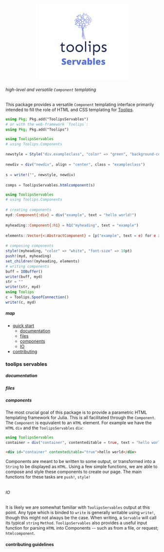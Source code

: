 <div align="center">
  
<img src="https://github.com/ChifiSource/image_dump/blob/main/toolips/toolipsservables.png?raw=true" width="300"></img>

</div>

###### high-level and versatile `Component` templating
This package provides a versatile `Component` templating interface primarily intended to fill the role of HTML and CSS templating for [Toolips](https://github.com/ChifiSource/Toolips.jl).
```julia
using Pkg; Pkg.add("ToolipsServables")
# or with the web-framework `Toolips`:
using Pkg; Pkg.add("Toolips")
```
```julia
using ToolipsServables
# using Toolips.Components

newstyle = Style("div.exampleclass", "color" => "green", "background-color" => "black", "font-size" => 13pt)

newdiv = div("newdiv", align = "center", class = "exampleclass")

s = write!("", newstyle, newdiv)

comps = ToolipsServables.htmlcomponent(s)
```
```julia
using ToolipsServables
# using Toolips.Components

# creating components
myd::Component{:div} = div("example", text = "hello world!")

myheading::Component{:h1} = h1("myheading", text = "example")

elements::Vector{<:AbstractComponent} = [p("example", text = e) for e in 1:10]

# composing components
style!(myheading, "color" => "white", "font-size" => 10pt)
push!(myd, myheading)
set_children!(myheading, elements)
# writing components
buff = IOBuffer()
write!(buff, myd)
str = ""
write!(str, myd)
using Toolips
c = Toolips.SpoofConnection()
write!(c, myd)
```
##### map
- [quick start](#toolips-servables)
  - [documentation](#documentation)
  - [files](#files)
  - [components](#components)
  - [IO](#io)
- [contributing](#contributing-guidelines)
### toolips servables
##### documentation
##### files
##### components
The most crucial goal of this package is to provide a parametric HTML templating framework for Julia. This is all facilitated through the `Component`. The `Component` is equivalent to an `HTML` element. For example we have the `HTML` `div` and the `ToolipsServables` `div`:
```julia
using ToolipsServables
container = div("container", contenteditable = true, text = "hello world")
```
```html
<div id="container" contenteditable="true">hello world</div>
```
Components are meant to be written to some output, or transformed into a `String` to be displayed as `HTML`. Using a few simple functions, we are able to compose and style these components to create our page. The main functions for these tasks are `push!`, `style!`
```julia
```
###### IO
It is likely we are somewhat familiar with `ToolipsServables` output at this point. Any type which is binded to `write` is generally writable using `write!`, though this might not always be the case. When writing, a `Servable` will call its typical `string` `Method`. `ToolipsServables` also provides a useful input function for parsing `HTML` into Components -- such as from a file, or request; `htmlcomponent`.
#### contributing guidelines
